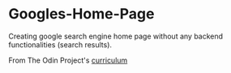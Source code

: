# Googles-Home-Page

Creating google search engine home page without any backend functionalities (search results).

From The Odin Project's [curriculum](http://www.theodinproject.com/web-development-101/html-css)

